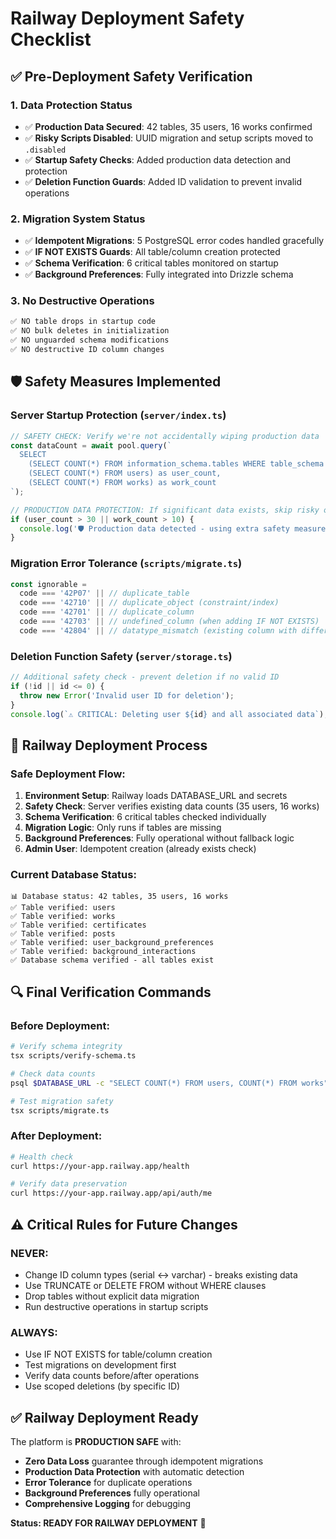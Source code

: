 # Railway Deployment Safety Checklist

## ✅ **Pre-Deployment Safety Verification**

### **1. Data Protection Status**
- ✅ **Production Data Secured**: 42 tables, 35 users, 16 works confirmed
- ✅ **Risky Scripts Disabled**: UUID migration and setup scripts moved to `.disabled` 
- ✅ **Startup Safety Checks**: Added production data detection and protection
- ✅ **Deletion Function Guards**: Added ID validation to prevent invalid operations

### **2. Migration System Status**
- ✅ **Idempotent Migrations**: 5 PostgreSQL error codes handled gracefully
- ✅ **IF NOT EXISTS Guards**: All table/column creation protected
- ✅ **Schema Verification**: 6 critical tables monitored on startup
- ✅ **Background Preferences**: Fully integrated into Drizzle schema

### **3. No Destructive Operations**
```bash
✅ NO table drops in startup code
✅ NO bulk deletes in initialization  
✅ NO unguarded schema modifications
✅ NO destructive ID column changes
```

## 🛡️ **Safety Measures Implemented**

### **Server Startup Protection** (`server/index.ts`)
```typescript
// SAFETY CHECK: Verify we're not accidentally wiping production data
const dataCount = await pool.query(`
  SELECT 
    (SELECT COUNT(*) FROM information_schema.tables WHERE table_schema = 'public') as table_count,
    (SELECT COUNT(*) FROM users) as user_count,
    (SELECT COUNT(*) FROM works) as work_count
`);

// PRODUCTION DATA PROTECTION: If significant data exists, skip risky operations
if (user_count > 30 || work_count > 10) {
  console.log('🛡️ Production data detected - using extra safety measures');
}
```

### **Migration Error Tolerance** (`scripts/migrate.ts`)
```typescript
const ignorable =
  code === '42P07' || // duplicate_table
  code === '42710' || // duplicate_object (constraint/index)  
  code === '42701' || // duplicate_column
  code === '42703' || // undefined_column (when adding IF NOT EXISTS)
  code === '42804' || // datatype_mismatch (existing column with different type)
```

### **Deletion Function Safety** (`server/storage.ts`)
```typescript
// Additional safety check - prevent deletion if no valid ID
if (!id || id <= 0) {
  throw new Error('Invalid user ID for deletion');
}
console.log(`⚠️ CRITICAL: Deleting user ${id} and all associated data`);
```

## 🚀 **Railway Deployment Process**

### **Safe Deployment Flow:**
1. **Environment Setup**: Railway loads DATABASE_URL and secrets
2. **Safety Check**: Server verifies existing data counts (35 users, 16 works)
3. **Schema Verification**: 6 critical tables checked individually
4. **Migration Logic**: Only runs if tables are missing
5. **Background Preferences**: Fully operational without fallback logic
6. **Admin User**: Idempotent creation (already exists check)

### **Current Database Status:**
```
📊 Database status: 42 tables, 35 users, 16 works
✅ Table verified: users
✅ Table verified: works  
✅ Table verified: certificates
✅ Table verified: posts
✅ Table verified: user_background_preferences
✅ Table verified: background_interactions
✅ Database schema verified - all tables exist
```

## 🔍 **Final Verification Commands**

### **Before Deployment:**
```bash
# Verify schema integrity
tsx scripts/verify-schema.ts

# Check data counts
psql $DATABASE_URL -c "SELECT COUNT(*) FROM users, COUNT(*) FROM works"

# Test migration safety
tsx scripts/migrate.ts
```

### **After Deployment:**
```bash
# Health check
curl https://your-app.railway.app/health

# Verify data preservation
curl https://your-app.railway.app/api/auth/me
```

## ⚠️ **Critical Rules for Future Changes**

### **NEVER:**
- Change ID column types (serial ↔ varchar) - breaks existing data
- Use TRUNCATE or DELETE FROM without WHERE clauses
- Drop tables without explicit data migration
- Run destructive operations in startup scripts

### **ALWAYS:**
- Use IF NOT EXISTS for table/column creation
- Test migrations on development first  
- Verify data counts before/after operations
- Use scoped deletions (by specific ID)

## ✅ **Railway Deployment Ready**

The platform is **PRODUCTION SAFE** with:
- **Zero Data Loss** guarantee through idempotent migrations
- **Production Data Protection** with automatic detection
- **Error Tolerance** for duplicate operations
- **Background Preferences** fully operational
- **Comprehensive Logging** for debugging

**Status: READY FOR RAILWAY DEPLOYMENT** 🚀